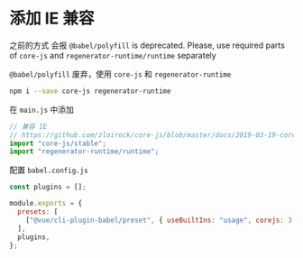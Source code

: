 # 添加 IE 兼容

之前的方式 会报 `@babel/polyfill` is deprecated. Please, use required parts of `core-js` and
`regenerator-runtime/runtime` separately

`@babel/polyfill` 废弃，使用 `core-js` 和 `regenerator-runtime`

```bash
npm i --save core-js regenerator-runtime
```

在 `main.js` 中添加

```javascript
// 兼容 IE
// https://github.com/zloirock/core-js/blob/master/docs/2019-03-19-core-js-3-babel-and-a-look-into-the-future.md#babelpolyfill
import "core-js/stable";
import "regenerator-runtime/runtime";
```

配置 `babel.config.js`

```javascript
const plugins = [];

module.exports = {
  presets: [
    ["@vue/cli-plugin-babel/preset", { useBuiltIns: "usage", corejs: 3 }],
  ],
  plugins,
};
```
